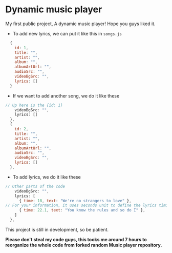 # Dynamic music player

My first public project, A dynamic music player! Hope you guys liked it.

- To add new lyrics, we can put it like this in `songs.js`

```javascript
  {
    id: 1,
    title: "",
    artist: "",
    album: "",
    albumArtUrl: "",
    audioSrc: "",
    videoBgSrc: "",
    lyrics: []
  }
```

- If we want to add another song, we do it like these

```javascript
// Up here is the {id: 1}
    videoBgSrc: "",
    lyrics: []
  },
  {
    id: 2,
    title: "",
    artist: "",
    album: "",
    albumArtUrl: "",
    audioSrc: "",
    videoBgSrc: "",
    lyrics: []
  },
```

- To add lyrics, we do it like these

```javascript
// Other parts of the code
    videoBgSrc: "",
    lyrics: [
      { time: 18, text: "We're no strangers to love" },
// For your information, it uses seconds unit to define the lyrics timing
      { time: 22.1, text: "You know the rules and so do I" },
    ]
  },
```

This project is still in development, so be patient.

**Please don't steal my code guys, this tooks me around 7 hours to reorganize the whole code from forked random Music player repository.**
